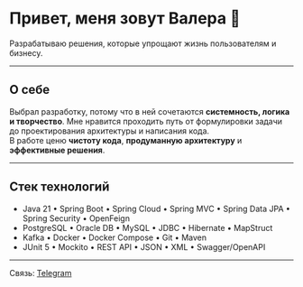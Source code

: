 # Привет, меня зовут Валера 👋

Разрабатываю решения, которые упрощают жизнь пользователям и бизнесу.  

---

## О себе

Выбрал разработку, потому что в ней сочетаются **системность, логика и творчество**.
Мне нравится проходить путь от формулировки задачи до проектирования архитектуры и написания кода.  
В работе ценю **чистоту кода**, **продуманную архитектуру** и **эффективные решения**.  


---

## Стек технологий

- Java 21 • Spring Boot • Spring Cloud • Spring MVC • Spring Data JPA • Spring Security • OpenFeign  
- PostgreSQL • Oracle DB • MySQL • JDBC • Hibernate • MapStruct  
- Kafka • Docker • Docker Compose • Git • Maven 
- JUnit 5 • Mockito • REST API • JSON • XML • Swagger/OpenAPI  

---
<!--
## 📊 GitHub Статистика

![GitHub Stats](https://github-readme-stats.vercel.app/api?username=valeriyek&show_icons=true&theme=tokyonight)  
![Top Langs](https://github-readme-stats.vercel.app/api/top-langs/?username=valeriyek&layout=compact&theme=tokyonight)

---
-->
Связь: [Telegram](https://t.me/valeriikoval) 
